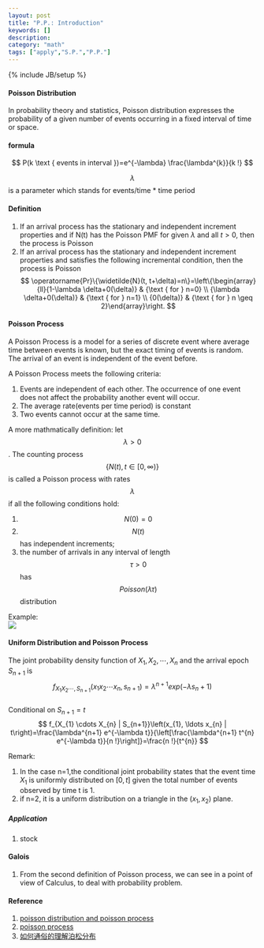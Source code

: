```yaml
---
layout: post
title: "P.P.: Introduction"
keywords: [] 
description: 
category: "math"
tags: ["apply","S.P.","P.P."]
---
```

{% include JB/setup %}

#### Poisson Distribution 
In probability theory and statistics, Poisson distribution expresses 
the probability of a given number of events occurring in a fixed interval of
time or space. <br />

#### formula

$$
P(k \text { events in interval })=e^{-\lambda} \frac{\lambda^{k}}{k !}
$$

$$\lambda$$ is a parameter which stands for events/time * time period


#### Definition
1. If an arrival process has the stationary and independent increment properties
   and if N(t) has the Poisson PMF for given $\lambda$ and all $t>0$, then the
   process is Poisson
2. If an arrival process has the stationary and independent increment properties
   and satisfies the following incremental condition, then the process is
   Poisson
$$
\operatorname{Pr}\{\widetilde{N}(t,
t+\delta)=n\}=\left\{\begin{array}{ll}{1-\lambda \delta+0(\delta)} & {\text {
    for } n=0} \\ {\lambda \delta+0(\delta)} & {\text { for } n=1} \\
    {0(\delta)} & {\text { for } n \geq 2}\end{array}\right.
$$


#### Poisson Process
A Poisson Process is a model for a series of discrete event where average time
between events is known, but the exact timing of events  is random. The arrival of an event is independent
of the event before.<br />

A Poisson Process meets the following criteria:
1. Events are independent of each other. The occurrence of one event does not affect the probability another event will occur.
2. The average rate(events per time period) is constant
3. Two events cannot occur at the same time.

A more mathmatically definition:
let $$\lambda >0$$. The counting process  $$ \{N(t), t \in[0, \infty)\} $$ is called a Poisson process with rates 
$$\lambda$$ if all the following conditions hold:
1. $$ N(0)=0 $$
2. $$N(t)$$ has independent increments;
3. the number of arrivals in any interval of length $$ \tau >0 $$ has $$Poisson(\lambda\tau)$$ distribution

Example: <br />
<img src="{{IMAGE_PATH}}/poisson-process.png"/>




#### Uniform Distribution and Poisson Process
The joint probability density function of $X_1,X_2,\cdots,X_n$ and the
arrival epoch $S_{n+1}$ is <br />
$$
f_{X_1X_2\cdots,S_{n+1}}(x_1 x_2 \cdots x_n,s_{n+1})=\lambda^{n+1}exp(-\lambda
s_n+1)
$$ <br />
Conditional on $S_{n+1}=t$ <br />
$$
f_{X_{1} \cdots X_{n} | S_{n+1}}\left(x_{1}, \ldots x_{n} |
t\right)=\frac{\lambda^{n+1} e^{-\lambda t}}{\left[\frac{\lambda^{n+1} t^{n}
e^{-\lambda t}}{n !}\right]}=\frac{n !}{t^{n}}
$$

Remark: 
1. In the case n=1,the conditional joint probability states that the event
time $X_1$ is uniformly distributed on $[0,t]$ given the total number of events
observed by time t is 1.
2. if n=2, it is a uniform distribution on a triangle in the $(x_1,x_2)$ plane.
##### Application
1. stock

#### Galois
1. From the second definition of Poisson process, we can see in a point of view
   of Calculus, to deal with probability problem.


#### Reference
1. [poisson distribution and poisson process](https://towardsdatascience.com/the-poisson-distribution-and-poisson-process-explained-4e2cb17d459)
2. [poisson process](https://www.probabilitycourse.com/chapter11/11_1_2_basic_concepts_of_the_poisson_process.php)
3. [如何通俗的理解泊松分布](https://blog.csdn.net/ccnt_2012/article/details/81114920)

